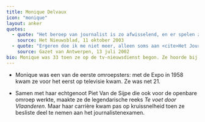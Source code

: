 ```yaml
---
title: Monique Delvaux
icon: "monique"
layout: anker
quotes:
  - quote: "Het beroep van journalist is zo afwisselend, en er spelen zich iedere dag nieuwe feiten af. Dat is precies de reden waarom ik zolang voor de nieuwsdienst heb gewerkt. Het keerpunt voor mij kwam in 1986 toen ik een reportage maakte in Noord-Ierland. Ik kreeg een déjà-vu-gevoel omdat ik voor de zevenenvijftigste keer met hetzelfde bezig was. Nadien heb ik voor de eindredactie gekozen en stelde ik de journaals samen."
    source: Het Nieuwsblad, 11 oktober 2003
  - quote: "Ergeren doe ik me niet meer, alleen soms aan <cite>Het Journaal</cite>."
    source: Gazet van Antwerpen, 13 juli 2002
bio: Monique was 33 toen ze op de tv-nieuwsdienst begon. Ze hoorde bij de lichting BRTN-mensen die op zestig verplicht met pensioen zijn gestuurd. "Mijn pensioen kwam net iets te vroeg", verklaarde ze later.
---
```


* Monique was een van de eerste omroepsters: met de Expo in 1958 kwam ze voor het eerst op televisie kwam. Ze was net 21.

* Samen met haar echtgenoot Piet Van de Sijpe die ook voor de openbare omroep werkte, maakte ze de legendarische reeks <cite>Te voet door Vlaanderen</cite>. Maar haar carrière kwam pas op kruissnelheid toen ze besliste deel te nemen aan het journalistenexamen.

